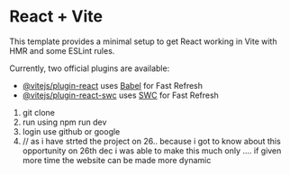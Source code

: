 # React + Vite

This template provides a minimal setup to get React working in Vite with HMR and some ESLint rules.

Currently, two official plugins are available:

- [@vitejs/plugin-react](https://github.com/vitejs/vite-plugin-react/blob/main/packages/plugin-react/README.md) uses [Babel](https://babeljs.io/) for Fast Refresh
- [@vitejs/plugin-react-swc](https://github.com/vitejs/vite-plugin-react-swc) uses [SWC](https://swc.rs/) for Fast Refresh




1) git clone
2) run  using    npm run dev
3) login use github or google
4) // as i have strted the project on 26.. because i got to know about this opportunity on 26th dec   i was able to make this much only .... if given more time the  website can be made more dynamic
